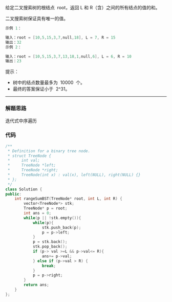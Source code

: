 给定二叉搜索树的根结点  root，返回 L 和 R（含）之间的所有结点的值的和。

二叉搜索树保证具有唯一的值。

```cpp
示例 1：

输入：root = [10,5,15,3,7,null,18], L = 7, R = 15
输出：32
示例 2：

输入：root = [10,5,15,3,7,13,18,1,null,6], L = 6, R = 10
输出：23
```

提示：

- 树中的结点数量最多为  10000  个。
- 最终的答案保证小于  2^31。

---

### 解题思路

迭代式中序遍历

### 代码

```cpp
/**
 * Definition for a binary tree node.
 * struct TreeNode {
 *     int val;
 *     TreeNode *left;
 *     TreeNode *right;
 *     TreeNode(int x) : val(x), left(NULL), right(NULL) {}
 * };
 */
class Solution {
public:
    int rangeSumBST(TreeNode* root, int L, int R) {
        vector<TreeNode*> stk;
        TreeNode* p = root;
        int ans = 0;
        while(p || !stk.empty()){
            while(p){
                stk.push_back(p);
                p = p->left;
            }
            p = stk.back();
            stk.pop_back();
            if (p-> val >=L && p->val<= R){
                ans+= p->val;
            } else if (p->val > R) {
                break;
            }
            p = p->right;
        }
        return ans;
    }
};
```
